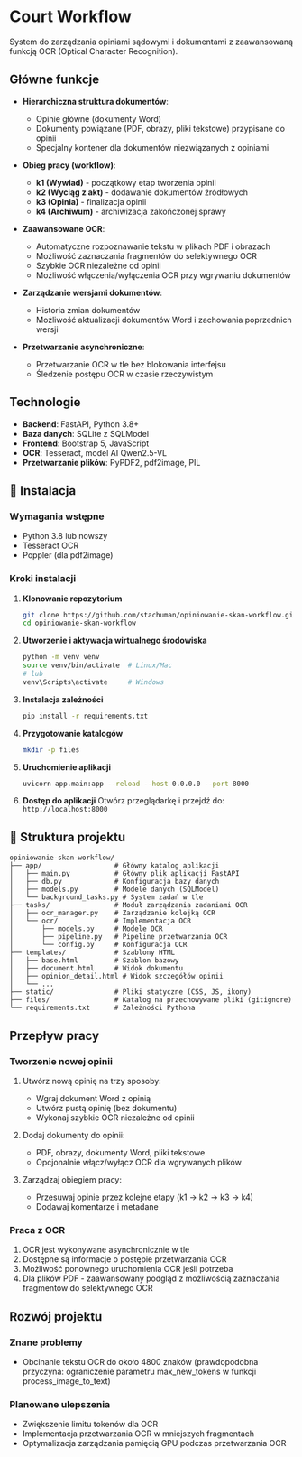 # Court Workflow

System do zarządzania opiniami sądowymi i dokumentami z zaawansowaną funkcją OCR (Optical Character Recognition).

## Główne funkcje

- **Hierarchiczna struktura dokumentów**:
  - Opinie główne (dokumenty Word)
  - Dokumenty powiązane (PDF, obrazy, pliki tekstowe) przypisane do opinii
  - Specjalny kontener dla dokumentów niezwiązanych z opiniami

- **Obieg pracy (workflow)**:
  - **k1 (Wywiad)** - początkowy etap tworzenia opinii
  - **k2 (Wyciąg z akt)** - dodawanie dokumentów źródłowych
  - **k3 (Opinia)** - finalizacja opinii
  - **k4 (Archiwum)** - archiwizacja zakończonej sprawy

- **Zaawansowane OCR**:
  - Automatyczne rozpoznawanie tekstu w plikach PDF i obrazach
  - Możliwość zaznaczania fragmentów do selektywnego OCR
  - Szybkie OCR niezależne od opinii
  - Możliwość włączenia/wyłączenia OCR przy wgrywaniu dokumentów

- **Zarządzanie wersjami dokumentów**:
  - Historia zmian dokumentów
  - Możliwość aktualizacji dokumentów Word i zachowania poprzednich wersji

- **Przetwarzanie asynchroniczne**:
  - Przetwarzanie OCR w tle bez blokowania interfejsu
  - Śledzenie postępu OCR w czasie rzeczywistym

## Technologie

- **Backend**: FastAPI, Python 3.8+
- **Baza danych**: SQLite z SQLModel
- **Frontend**: Bootstrap 5, JavaScript
- **OCR**: Tesseract, model AI Qwen2.5-VL
- **Przetwarzanie plików**: PyPDF2, pdf2image, PIL

## 🚀 Instalacja

### Wymagania wstępne

- Python 3.8 lub nowszy
- Tesseract OCR
- Poppler (dla pdf2image)

### Kroki instalacji

1. **Klonowanie repozytorium**
   ```bash
   git clone https://github.com/stachuman/opiniowanie-skan-workflow.git
   cd opiniowanie-skan-workflow
   ```

2. **Utworzenie i aktywacja wirtualnego środowiska**
   ```bash
   python -m venv venv
   source venv/bin/activate  # Linux/Mac
   # lub
   venv\Scripts\activate     # Windows
   ```

3. **Instalacja zależności**
   ```bash
   pip install -r requirements.txt
   ```

4. **Przygotowanie katalogów**
   ```bash
   mkdir -p files
   ```

5. **Uruchomienie aplikacji**
   ```bash
   uvicorn app.main:app --reload --host 0.0.0.0 --port 8000
   ```

6. **Dostęp do aplikacji**
   Otwórz przeglądarkę i przejdź do: `http://localhost:8000`

## 📂 Struktura projektu

```
opiniowanie-skan-workflow/
├── app/                  # Główny katalog aplikacji
│   ├── main.py           # Główny plik aplikacji FastAPI
│   ├── db.py             # Konfiguracja bazy danych
│   ├── models.py         # Modele danych (SQLModel)
│   └── background_tasks.py # System zadań w tle
├── tasks/                # Moduł zarządzania zadaniami OCR
│   ├── ocr_manager.py    # Zarządzanie kolejką OCR
│   └── ocr/              # Implementacja OCR
│       ├── models.py     # Modele OCR
│       ├── pipeline.py   # Pipeline przetwarzania OCR
│       └── config.py     # Konfiguracja OCR
├── templates/            # Szablony HTML
│   ├── base.html         # Szablon bazowy
│   ├── document.html     # Widok dokumentu
│   ├── opinion_detail.html # Widok szczegółów opinii
│   └── ...
├── static/               # Pliki statyczne (CSS, JS, ikony)
├── files/                # Katalog na przechowywane pliki (gitignore)
└── requirements.txt      # Zależności Pythona
```

## Przepływ pracy

### Tworzenie nowej opinii

1. Utwórz nową opinię na trzy sposoby:
   - Wgraj dokument Word z opinią
   - Utwórz pustą opinię (bez dokumentu)
   - Wykonaj szybkie OCR niezależne od opinii

2. Dodaj dokumenty do opinii:
   - PDF, obrazy, dokumenty Word, pliki tekstowe
   - Opcjonalnie włącz/wyłącz OCR dla wgrywanych plików

3. Zarządzaj obiegiem pracy:
   - Przesuwaj opinie przez kolejne etapy (k1 → k2 → k3 → k4)
   - Dodawaj komentarze i metadane

### Praca z OCR

1. OCR jest wykonywane asynchronicznie w tle
2. Dostępne są informacje o postępie przetwarzania OCR
3. Możliwość ponownego uruchomienia OCR jeśli potrzeba
4. Dla plików PDF - zaawansowany podgląd z możliwością zaznaczania fragmentów do selektywnego OCR

## Rozwój projektu

### Znane problemy

- Obcinanie tekstu OCR do około 4800 znaków (prawdopodobna przyczyna: ograniczenie parametru max_new_tokens w funkcji process_image_to_text)

### Planowane ulepszenia

- Zwiększenie limitu tokenów dla OCR
- Implementacja przetwarzania OCR w mniejszych fragmentach
- Optymalizacja zarządzania pamięcią GPU podczas przetwarzania OCR


